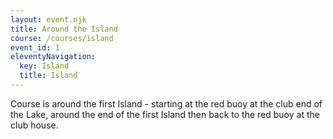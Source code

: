 ```yaml
---
layout: event.njk
title: Around the Island
course: /courses/island
event_id: 1
eleventyNavigation:
  key: Island
  title: Island
---
```


Course is around the first Island  -  starting at the red buoy at the club end of the Lake, around the end of the first Island then back to the red buoy at the club house.